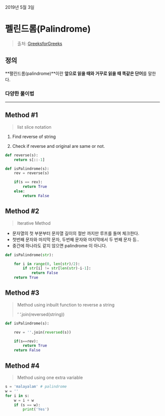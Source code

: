 2019년 5월 3일

# 펠린드롬(Palindrome)

> 출처: [GreeksforGreeks](https://www.geeksforgeeks.org/python-program-check-string-palindrome-not/)

## 정의
**팰린드롬(palindrome)**이란 **앞으로 읽을 때와 거꾸로 읽을 때 똑같은 단어**를 말한다.

### 다양한 풀이법

---

## Method #1
> list slice notation

1) Find reverse of string

2) Check if reverse and original are same or not.

```python
def reverse(s):
    return s[::-1]

def isPalindrome(s):
    rev = reverse(s)

    if(s == rev):
        return True
    else:
        return False
```

## Method #2
> Iterative Method

- 문자열의 첫 부분부터 문자열 길이의 절반 까지만 루프를 돌며 체크한다.
- 첫번째 문자와 마지막 문자, 두번째 문자와 마지막에서 두 번째 문자 등..
- 중간에 하나라도 같지 않으면 palindrome 이 아니다.

```python
def isPalindrome(str):

    for i in range(0, len(str)/2):
        if str[i] != str[len(str)-i-1]:
            return False
    return True
```

## Method #3
> Method using inbuilt function to reverse a string
>
> ‘ ‘.join(reversed(string))

```python
def isPalindrome(s):

    rev = ''.join(reversed(s))

    if(s==rev):
        return True
    return False
```

## Method #4
> Method using one extra variable

```python
s = 'malayalam' # palindrome
w = ''
for i in s:
    w = i + w
    if (s == w):
        print('Yes')
```
